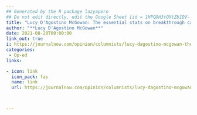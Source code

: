```yaml
---
## Generated by the R package lazyapero
## Do not edit directly, edit the Google Sheet [id = 1HPQDH3tOXtZb1DV--8wR9CKAzUz5aywWc2vM3OQ5SrU]
title: "Lucy D'Agostino McGowan: The essential stats on breakthrough cases"
author: "**Lucy D'Agostino McGowan**"
date: 2021-08-20T00:00:00
link_out: true
i: https://journalnow.com/opinion/columnists/lucy-dagostino-mcgowan-the-essential-stats-on-breakthrough-cases/article_95b8860e-004d-11ec-b022-77e8b9178b2a.html
categories:
 - Op-ed
links:

- icon: link
  icon_pack: fas
  name: link
  url: https://journalnow.com/opinion/columnists/lucy-dagostino-mcgowan-the-essential-stats-on-breakthrough-cases/article_95b8860e-004d-11ec-b022-77e8b9178b2a.html



---
```




